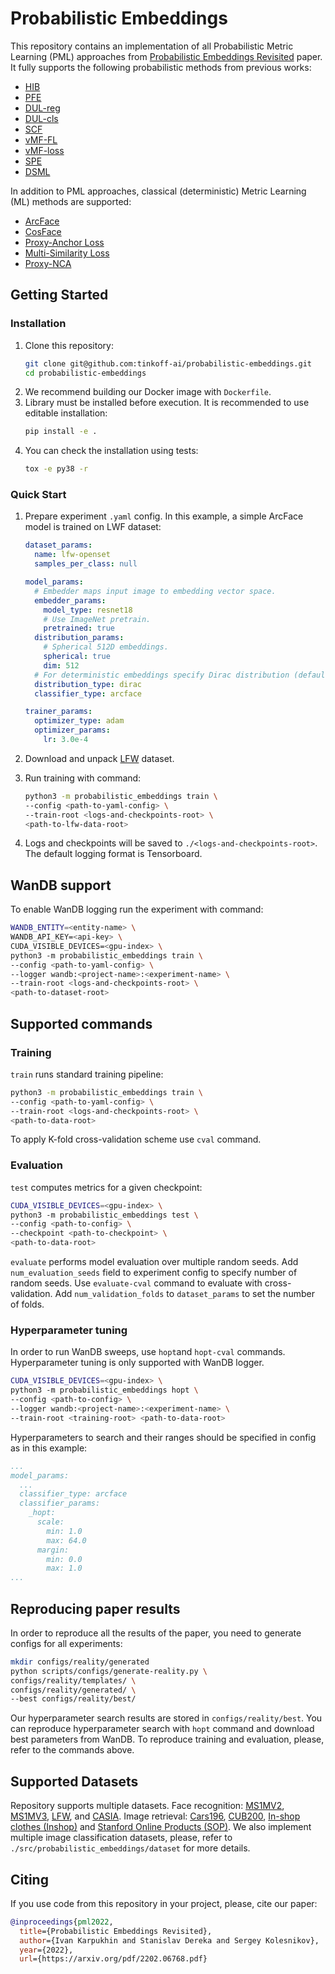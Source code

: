 # Probabilistic Embeddings
This repository contains an implementation of all
Probabilistic Metric Learning (PML) approaches
from [Probabilistic Embeddings Revisited](https://arxiv.org/pdf/2202.06768.pdf) paper.
It fully supports the following probabilistic methods from previous works:
* [HIB](https://arxiv.org/abs/1810.00319)
* [PFE](https://arxiv.org/abs/1904.09658)
* [DUL-reg](https://openaccess.thecvf.com/content_CVPR_2020/papers/Chang_Data_Uncertainty_Learning_in_Face_Recognition_CVPR_2020_paper.pdf)
* [DUL-cls](https://openaccess.thecvf.com/content_CVPR_2020/papers/Chang_Data_Uncertainty_Learning_in_Face_Recognition_CVPR_2020_paper.pdf)
* [SCF](https://openaccess.thecvf.com/content/CVPR2021/papers/Li_Spherical_Confidence_Learning_for_Face_Recognition_CVPR_2021_paper.pdf)
* [vMF-FL](https://arxiv.org/abs/1706.04264)
* [vMF-loss](https://openaccess.thecvf.com/content/ICCV2021/papers/Scott_von_Mises-Fisher_Loss_An_Exploration_of_Embedding_Geometries_for_Supervised_ICCV_2021_paper.pdf)
* [SPE](https://arxiv.org/abs/1909.11702)
* [DSML](https://arxiv.org/abs/1802.09662)

In addition to PML approaches, classical (deterministic) Metric Learning (ML)
methods are supported:
* [ArcFace](https://arxiv.org/abs/1801.07698)
* [CosFace](https://arxiv.org/abs/1801.09414)
* [Proxy-Anchor Loss](https://arxiv.org/abs/2003.13911)
* [Multi-Similarity Loss](https://arxiv.org/abs/1904.06627)
* [Proxy-NCA](https://arxiv.org/pdf/1703.07464.pdf)

## Getting Started

### Installation

1. Clone this repository:
    ```bash
    git clone git@github.com:tinkoff-ai/probabilistic-embeddings.git
    cd probabilistic-embeddings
    ```
2. We recommend building our Docker image with `Dockerfile`.
3. Library must be installed before execution. It is recommended to use editable installation:
    ```bash
    pip install -e .
    ```
4. You can check the installation using tests:
    ```bash
    tox -e py38 -r
    ```

### Quick Start

1. Prepare experiment `.yaml` config. In this example, a simple
ArcFace model is trained on LWF dataset:

   ```yaml
   dataset_params:
     name: lfw-openset
     samples_per_class: null
   
   model_params:
     # Embedder maps input image to embedding vector space.
     embedder_params:
       model_type: resnet18
       # Use ImageNet pretrain.
       pretrained: true
     distribution_params:
       # Spherical 512D embeddings.
       spherical: true
       dim: 512
     # For deterministic embeddings specify Dirac distribution (default).
     distribution_type: dirac
     classifier_type: arcface
   
   trainer_params:
     optimizer_type: adam
     optimizer_params:
       lr: 3.0e-4
   ```
2. Download and unpack [LFW](http://vis-www.cs.umass.edu/lfw/) dataset.
3. Run training with command:
   ```bash
   python3 -m probabilistic_embeddings train \
   --config <path-to-yaml-config> \
   --train-root <logs-and-checkpoints-root> \
   <path-to-lfw-data-root>
   ```
4. Logs and checkpoints will be saved to `./<logs-and-checkpoints-root>`.
The default logging format is Tensorboard.

## WanDB support

To enable WanDB logging run the experiment with command:
```bash
WANDB_ENTITY=<entity-name> \
WANDB_API_KEY=<api-key> \
CUDA_VISIBLE_DEVICES=<gpu-index> \
python3 -m probabilistic_embeddings train \
--config <path-to-yaml-config> \
--logger wandb:<project-name>:<experiment-name> \
--train-root <logs-and-checkpoints-root> \
<path-to-dataset-root>
```

## Supported commands

### Training

`train` runs standard training pipeline:
```bash
python3 -m probabilistic_embeddings train \
--config <path-to-yaml-config> \
--train-root <logs-and-checkpoints-root> \
<path-to-data-root>
```

To apply K-fold cross-validation scheme use `cval` command.

### Evaluation

`test` computes metrics for a given checkpoint:
```bash
CUDA_VISIBLE_DEVICES=<gpu-index> \
python3 -m probabilistic_embeddings test \
--config <path-to-config> \
--checkpoint <path-to-checkpoint> \
<path-to-data-root>
```

`evaluate` performs model evaluation over multiple random seeds.
Add `num_evaluation_seeds` field to experiment config to specify number of random seeds.
Use `evaluate-cval` command to evaluate with cross-validation. Add `num_validation_folds`
to `dataset_params` to set the number of folds.

### Hyperparameter tuning

In order to run WanDB sweeps, use `hopt`and `hopt-cval` commands.
Hyperparameter tuning is only supported with WanDB logger.

```bash
CUDA_VISIBLE_DEVICES=<gpu-index> \
python3 -m probabilistic_embeddings hopt \
--config <path-to-config> \
--logger wandb:<project-name>:<experiment-name> \
--train-root <training-root> <path-to-data-root>
```

Hyperparameters to search and their ranges should be specified in
config as in this example:

```yaml
...
model_params:
  ...
  classifier_type: arcface
  classifier_params:
    _hopt:
      scale:
        min: 1.0
        max: 64.0
      margin:
        min: 0.0
        max: 1.0
...
```

## Reproducing paper results

In order to reproduce all the results of the paper, you need to generate configs for all experiments:
```bash
mkdir configs/reality/generated
python scripts/configs/generate-reality.py \
configs/reality/templates/ \
configs/reality/generated/ \
--best configs/reality/best/
```
Our hyperparameter search results are stored in `configs/reality/best`.
You can reproduce hyperparameter search with `hopt` command and download best parameters from WanDB.
To reproduce training and evaluation, please, refer to the commands above.

## Supported Datasets

Repository supports multiple datasets.
Face recognition:
[MS1MV2](https://github.com/deepinsight/insightface/tree/master/recognition/_datasets_),
[MS1MV3](https://github.com/deepinsight/insightface/tree/master/recognition/_datasets_),
[LFW](http://vis-www.cs.umass.edu/lfw/), and
[CASIA](https://github.com/deepinsight/insightface/tree/master/recognition/_datasets_).
Image retrieval:
[Cars196](http://ai.stanford.edu/~jkrause/cars/car_dataset.html),
[CUB200](http://www.vision.caltech.edu/visipedia/CUB-200-2011.html),
[In-shop clothes (Inshop)](https://mmlab.ie.cuhk.edu.hk/projects/DeepFashion/InShopRetrieval.html)
and [Stanford Online Products (SOP)](https://cvgl.stanford.edu/projects/lifted_struct/).
We also implement multiple image classification datasets, please,
refer to `./src/probabilistic_embeddings/dataset` for more details.

## Citing
If you use code from this repository in your project, please, cite our paper:
```bibtex
@inproceedings{pml2022,
  title={Probabilistic Embeddings Revisited},
  author={Ivan Karpukhin and Stanislav Dereka and Sergey Kolesnikov},
  year={2022},
  url={https://arxiv.org/pdf/2202.06768.pdf}
```
